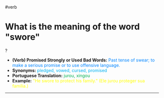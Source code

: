 #verb

# What is the meaning of the word "swore"
?
* **(Verb) Promised Strongly or Used Bad Words:** <span style="color:rgb(0, 132, 255)">Past tense of swear; to make a serious promise or to use offensive language.</span>  
* **Synonyms:** <span style="color:rgb(0, 176, 240)">pledged, vowed, cursed, promised</span>  
* **Portuguese Translation:** <span style="color:rgb(0, 176, 80)">jurou, xingou</span>  
* **Example:** <span style="color:rgb(255, 255, 0)">"He swore to protect his family." (Ele jurou proteger sua família.)</span>  
---
<!--SR:!2025-06-06,swore,250-->

